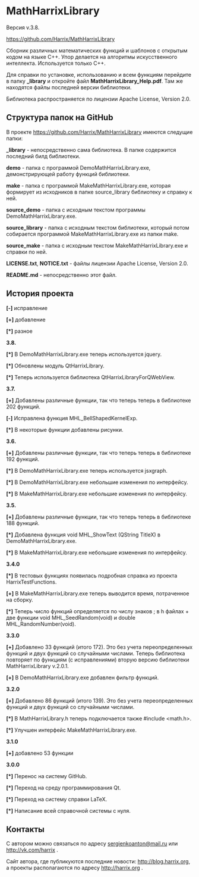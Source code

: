 MathHarrixLibrary
===================

Версия v.3.8.

https://github.com/Harrix/MathHarrixLibrary

Сборник различных математических функций и шаблонов с открытым кодом на языке C++. Упор делается на алгоритмы искусственного интеллекта. Используется только C++.

Для справки по установке, использованию и всем функциям перейдите в папку **_library** и откройте файл **MathHarrixLibrary_Help.pdf**. Там же находятся файлы последней версии библиотеки.

Библиотека распространяется по лицензии Apache License, Version 2.0.

Структура папок на GitHub
--------------------------

В проекте https://github.com/Harrix/MathHarrixLibrary имеются следущие папки:

**_library** - непосредственно сама библиотека. В папке содержится последний билд библиотеки.

**demo** - папка с программой DemoMathHarrixLibrary.exe, демонстрирующей работу функций библиотеки.

**make** - папка с программой MakeMathHarrixLibrary.exe, которая формирует из исходников в папке source_library библиотеку и справку к ней.

**source_demo** - папка с исходным текстом программы DemoMathHarrixLibrary.exe.

**source_library** - папка с исходным текстом библиотеки, который потом собирается программой MakeMathHarrixLibrary.exe из папки make.

**source_make** - папка с исходным текстом MakeMathHarrixLibrary.exe и справки по ней.

**LICENSE.txt**, **NOTICE.txt** - файлы лицензии Apache License, Version 2.0.

**README.md** - непосредственно этот файл.

История проекта
---------------

**[-]** исправление

**[+]** добавление

**[*]** разное

**3.8.**

**[*]** В DemoMathHarrixLibrary.exe теперь используется jquery.

**[*]** Обновлены модуль QtHarrixLibrary.

**[*]** Теперь используется библиотека QtHarrixLibraryForQWebView.

**3.7.**

**[+]** Добавлены различные функции, так что теперь теперь в библиотеке 202 функций.

**[-]** Исправлена функция MHL_BellShapedKernelExp.

**[*]** В некоторые функции добавлены рисунки.

**3.6.**

**[+]** Добавлены различные функции, так что теперь теперь в библиотеке 192 функций.

**[*]** В DemoMathHarrixLibrary.exe теперь используется jsxgraph.

**[*]** В DemoMathHarrixLibrary.exe небольшие изменения по интерфейсу.

**[*]** В MakeMathHarrixLibrary.exe небольшие изменения по интерфейсу.

**3.5.**

**[+]** Добавлены различные функции, так что теперь теперь в библиотеке 188 функций.

**[*]** Добавлена функция void MHL_ShowText (QString TitleX) в DemoMathHarrixLibrary.exe.

**[*]** В MakeMathHarrixLibrary.exe небольшие изменения по интерфейсу.

**3.4.0**

**[*]** В тестовых функциях появилась подробная справка из проекта HarrixTestFunctions.

**[+]** В MakeMathHarrixLibrary.exe теперь выводится время, потраченное на сборку.

**[*]** Теперь число функций определяется по числу знаков ; в h файлах + две функции void MHL_SeedRandom(void) и double MHL_RandomNumber(void).

**3.3.0**

**[+]** Добавлено 33 функций (итого 172). Это без учета переопределенных функций и двух функций со случайными числами. Теперь библиотека повторяет по функциям (с исправлениями) вторую версию библиотеки MathHarrixLibrary v.2.0.1.

**[+]** В DemoMathHarrixLibrary.exe добавлен фильтр функций.

**3.2.0**

**[+]** Добавлено 86 функций (итого 139). Это без учета переопределенных функций и двух функций со случайными числами.

**[*]** В MathHarrixLibrary.h теперь подключается также #include <math.h>.

**[*]** Улучшен интерфейс MakeMathHarrixLibrary.exe.

**3.1.0**

**[+]** добавлено 53 функции

**3.0.0**

**[*]** Перенос на систему GitHub.

**[*]** Переход на среду программирования Qt.

**[*]** Переход на систему справки LaTeX.

**[*]** Написание всей справочной системы с нуля.

Контакты
---------------

С автором можно связаться по адресу sergienkoanton@mail.ru или  http://vk.com/harrix .

Сайт автора, где публикуются последние новости: http://blog.harrix.org, а проекты располагаются по адресу http://harrix.org .